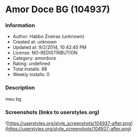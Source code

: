 # Amor Doce BG (104937)

### Information
- Author: Habbo Zoeiras (unknown)
- Created at: unknown
- Updated at: 9/2/2014, 10:42:45 PM
- License: NO-REDISTRIBUTION
- Category: amordoce
- Rating: undefined
- Total installs: 68
- Weekly installs: 0


### Description
meu bg


### Screenshots (links to userstyles.org)
![https://userstyles.org/style_screenshots/104937-after.png](https://userstyles.org/style_screenshots/104937-after.png)



